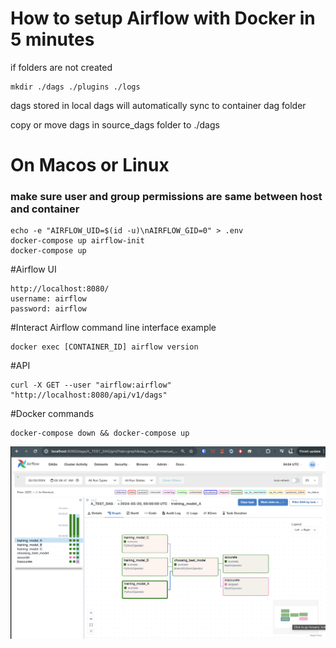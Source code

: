 # How to setup Airflow with Docker in 5 minutes
 if folders are not created

    mkdir ./dags ./plugins ./logs

dags stored in local dags will automatically sync to container dag folder

copy or move dags in source_dags folder to ./dags

# On Macos or Linux
### make sure user and group permissions are same between host and container
 
    echo -e "AIRFLOW_UID=$(id -u)\nAIRFLOW_GID=0" > .env
    docker-compose up airflow-init
    docker-compose up

#Airflow UI
    
    http://localhost:8080/ 
    username: airflow
    password: airflow

#Interact Airflow command line interface example

    docker exec [CONTAINER_ID] airflow version

#API

    curl -X GET --user "airflow:airflow" "http://localhost:8080/api/v1/dags"

#Docker commands

    docker-compose down && docker-compose up

![Alt text](images/screenshot.png?raw=true "Airflow UI DAG")
